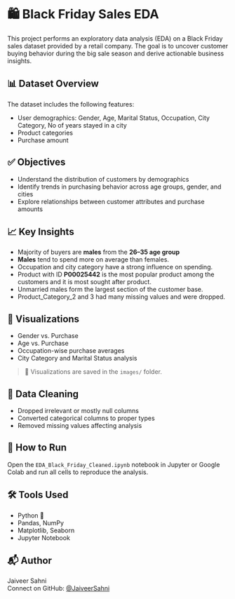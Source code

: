 # 🛍️ Black Friday Sales EDA

This project performs an exploratory data analysis (EDA) on a Black Friday sales dataset provided by a retail company. The goal is to uncover customer buying behavior during the big sale season and derive actionable business insights.

## 📊 Dataset Overview

The dataset includes the following features:

- User demographics: Gender, Age, Marital Status, Occupation, City Category, No of years stayed in a city
- Product categories
- Purchase amount

## ✅ Objectives

- Understand the distribution of customers by demographics
- Identify trends in purchasing behavior across age groups, gender, and cities
- Explore relationships between customer attributes and purchase amounts

## 📈 Key Insights

- Majority of buyers are **males** from the **26–35 age group**
- **Males** tend to spend more on average than females.
- Occupation and city category have a strong influence on spending.
- Product with ID **P00025442** is the most popular product among the customers and it is most sought after product.
- Unmarried males form the largest section of the customer base.
- Product_Category_2 and 3 had many missing values and were dropped.

## 📌 Visualizations

- Gender vs. Purchase
- Age vs. Purchase
- Occupation-wise purchase averages
- City Category and Marital Status analysis

> 📂 Visualizations are saved in the `images/` folder.

## 🧹 Data Cleaning

- Dropped irrelevant or mostly null columns
- Converted categorical columns to proper types
- Removed missing values affecting analysis

## 🚀 How to Run

Open the `EDA_Black_Friday_Cleaned.ipynb` notebook in Jupyter or Google Colab and run all cells to reproduce the analysis.

## 🛠️ Tools Used

- Python 🐍
- Pandas, NumPy
- Matplotlib, Seaborn
- Jupyter Notebook

## 📬 Author

Jaiveer Sahni  
Connect on GitHub: [@JaiveerSahni](https://github.com/JaiveerSahni)
